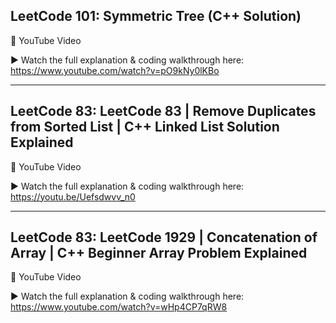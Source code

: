  ## LeetCode 101: Symmetric Tree (C++ Solution)

🎥 YouTube Video

▶️ Watch the full explanation & coding walkthrough here: https://www.youtube.com/watch?v=pO9kNy0lKBo


---

 ## LeetCode 83: LeetCode 83 | Remove Duplicates from Sorted List | C++ Linked List Solution Explained

 🎥 YouTube Video

▶️ Watch the full explanation & coding walkthrough here: https://youtu.be/Uefsdwvv_n0


---

 ## LeetCode 83: LeetCode 1929 | Concatenation of Array | C++ Beginner Array Problem Explained

 🎥 YouTube Video

▶️ Watch the full explanation & coding walkthrough here: https://www.youtube.com/watch?v=wHp4CP7qRW8